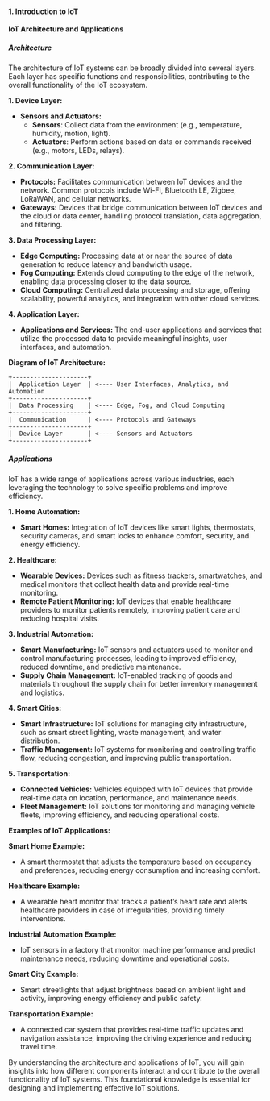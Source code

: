 #### 1. Introduction to IoT

**IoT Architecture and Applications**

##### Architecture

The architecture of IoT systems can be broadly divided into several layers. Each layer has specific functions and responsibilities, contributing to the overall functionality of the IoT ecosystem.

**1. Device Layer:**
- **Sensors and Actuators:** 
  - **Sensors**: Collect data from the environment (e.g., temperature, humidity, motion, light).
  - **Actuators**: Perform actions based on data or commands received (e.g., motors, LEDs, relays).
  
**2. Communication Layer:**
- **Protocols:** Facilitates communication between IoT devices and the network. Common protocols include Wi-Fi, Bluetooth LE, Zigbee, LoRaWAN, and cellular networks.
- **Gateways:** Devices that bridge communication between IoT devices and the cloud or data center, handling protocol translation, data aggregation, and filtering.

**3. Data Processing Layer:**
- **Edge Computing:** Processing data at or near the source of data generation to reduce latency and bandwidth usage.
- **Fog Computing:** Extends cloud computing to the edge of the network, enabling data processing closer to the data source.
- **Cloud Computing:** Centralized data processing and storage, offering scalability, powerful analytics, and integration with other cloud services.

**4. Application Layer:**
- **Applications and Services:** The end-user applications and services that utilize the processed data to provide meaningful insights, user interfaces, and automation.

**Diagram of IoT Architecture:**

```plaintext
+---------------------+
|  Application Layer  | <---- User Interfaces, Analytics, and Automation
+---------------------+
|  Data Processing    | <---- Edge, Fog, and Cloud Computing
+---------------------+
|  Communication      | <---- Protocols and Gateways
+---------------------+
|  Device Layer       | <---- Sensors and Actuators
+---------------------+
```

##### Applications

IoT has a wide range of applications across various industries, each leveraging the technology to solve specific problems and improve efficiency.

**1. Home Automation:**
- **Smart Homes:** Integration of IoT devices like smart lights, thermostats, security cameras, and smart locks to enhance comfort, security, and energy efficiency.

**2. Healthcare:**
- **Wearable Devices:** Devices such as fitness trackers, smartwatches, and medical monitors that collect health data and provide real-time monitoring.
- **Remote Patient Monitoring:** IoT devices that enable healthcare providers to monitor patients remotely, improving patient care and reducing hospital visits.

**3. Industrial Automation:**
- **Smart Manufacturing:** IoT sensors and actuators used to monitor and control manufacturing processes, leading to improved efficiency, reduced downtime, and predictive maintenance.
- **Supply Chain Management:** IoT-enabled tracking of goods and materials throughout the supply chain for better inventory management and logistics.

**4. Smart Cities:**
- **Smart Infrastructure:** IoT solutions for managing city infrastructure, such as smart street lighting, waste management, and water distribution.
- **Traffic Management:** IoT systems for monitoring and controlling traffic flow, reducing congestion, and improving public transportation.

**5. Transportation:**
- **Connected Vehicles:** Vehicles equipped with IoT devices that provide real-time data on location, performance, and maintenance needs.
- **Fleet Management:** IoT solutions for monitoring and managing vehicle fleets, improving efficiency, and reducing operational costs.

**Examples of IoT Applications:**

**Smart Home Example:**
- A smart thermostat that adjusts the temperature based on occupancy and preferences, reducing energy consumption and increasing comfort.

**Healthcare Example:**
- A wearable heart monitor that tracks a patient’s heart rate and alerts healthcare providers in case of irregularities, providing timely interventions.

**Industrial Automation Example:**
- IoT sensors in a factory that monitor machine performance and predict maintenance needs, reducing downtime and operational costs.

**Smart City Example:**
- Smart streetlights that adjust brightness based on ambient light and activity, improving energy efficiency and public safety.

**Transportation Example:**
- A connected car system that provides real-time traffic updates and navigation assistance, improving the driving experience and reducing travel time.

By understanding the architecture and applications of IoT, you will gain insights into how different components interact and contribute to the overall functionality of IoT systems. This foundational knowledge is essential for designing and implementing effective IoT solutions.